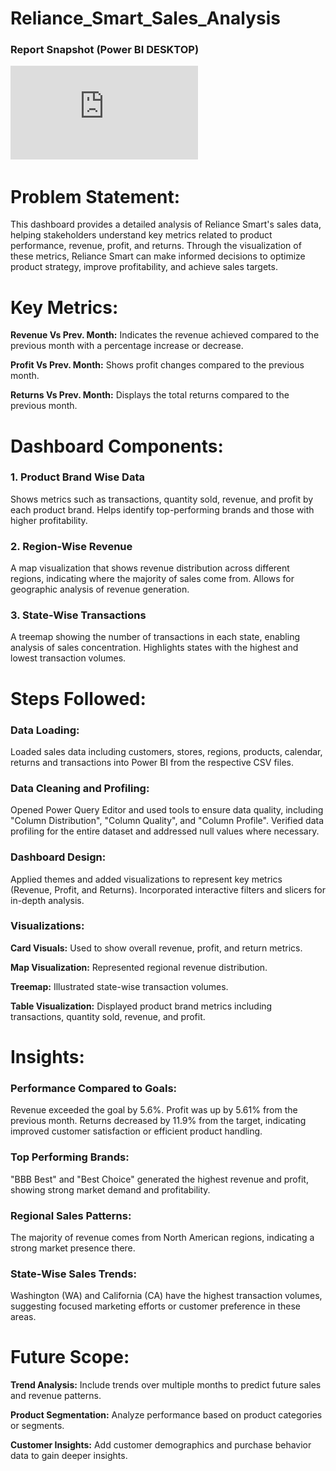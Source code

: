 # Reliance_Smart_Sales_Analysis

### Report Snapshot (Power BI DESKTOP)
![Reliance Smart Sales Analysis](https://github.com/sakshi4160/Reliance_Smart_Sales_Analysis/blob/main/RSSA_Report.pdf)
 

# Problem Statement:
This dashboard provides a detailed analysis of Reliance Smart's sales data, helping stakeholders understand key metrics related to product performance, revenue, profit, and returns. Through the visualization of these metrics, Reliance Smart can make informed decisions to optimize product strategy, improve profitability, and achieve sales targets.

# Key Metrics:
**Revenue Vs Prev. Month:** Indicates the revenue achieved compared to the previous month with a percentage increase or decrease.

**Profit Vs Prev. Month:** Shows profit changes compared to the previous month.

**Returns Vs Prev. Month:** Displays the total returns compared to the previous month.

# Dashboard Components:
### 1. Product Brand Wise Data
Shows metrics such as transactions, quantity sold, revenue, and profit by each product brand.
Helps identify top-performing brands and those with higher profitability.
### 2. Region-Wise Revenue
A map visualization that shows revenue distribution across different regions, indicating where the majority of sales come from.
Allows for geographic analysis of revenue generation.
### 3. State-Wise Transactions
A treemap showing the number of transactions in each state, enabling analysis of sales concentration.
Highlights states with the highest and lowest transaction volumes.

# Steps Followed:
### Data Loading:
Loaded sales data including customers, stores, regions, products, calendar, returns and transactions into Power BI from the respective CSV files.

### Data Cleaning and Profiling:
Opened Power Query Editor and used tools to ensure data quality, including "Column Distribution", "Column Quality", and "Column Profile".
Verified data profiling for the entire dataset and addressed null values where necessary.

### Dashboard Design:
Applied themes and added visualizations to represent key metrics (Revenue, Profit, and Returns).
Incorporated interactive filters and slicers for in-depth analysis.

### Visualizations:
**Card Visuals:** Used to show overall revenue, profit, and return metrics.

**Map Visualization:** Represented regional revenue distribution.

**Treemap:** Illustrated state-wise transaction volumes.

**Table Visualization:** Displayed product brand metrics including transactions, quantity sold, revenue, and profit.


# Insights:
### Performance Compared to Goals:
Revenue exceeded the goal by 5.6%.
Profit was up by 5.61% from the previous month.
Returns decreased by 11.9% from the target, indicating improved customer satisfaction or efficient product handling.

### Top Performing Brands:
"BBB Best" and "Best Choice" generated the highest revenue and profit, showing strong market demand and profitability.

### Regional Sales Patterns:
The majority of revenue comes from North American regions, indicating a strong market presence there.

### State-Wise Sales Trends:
Washington (WA) and California (CA) have the highest transaction volumes, suggesting focused marketing efforts or customer preference in these areas.

# Future Scope:
**Trend Analysis:** Include trends over multiple months to predict future sales and revenue patterns.

**Product Segmentation:** Analyze performance based on product categories or segments.

**Customer Insights:** Add customer demographics and purchase behavior data to gain deeper insights.
